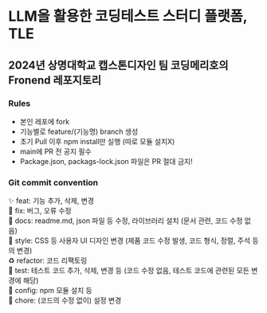 # LLM을 활용한 코딩테스트 스터디 플랫폼, TLE
## 2024년 상명대학교 캡스톤디자인 팀 코딩메리호의 Fronend 레포지토리

### Rules
- 본인 레포에 fork
- 기능별로 feature/(기능명) branch 생성
- 초기 Pull 이후 npm install만 실행 (따로 모듈 설치X)
- main에 PR 전 공지 필수
- Package.json, packags-lock.json 파일은 PR 절대 금지!

### Git commit convention
✨ feat: 기능 추가, 삭제, 변경    
🐛 fix: 버그, 오류 수정    
📝 docs: readme.md, json 파일 등 수정, 라이브러리 설치 (문서 관련, 코드 수정 없음)    
💄 style: CSS 등 사용자 UI 디자인 변경 (제품 코드 수정 발생, 코드 형식, 정렬, 주석 등의 변경)    
♻ refactor: 코드 리팩토링    
🧪 test: 테스트 코드 추가, 삭제, 변경 등 (코드 수정 없음, 테스트 코드에 관련된 모든 변경에 해당)    
🔧 config: npm 모듈 설치 등    
🌱 chore: (코드의 수정 없이) 설정 변경    
